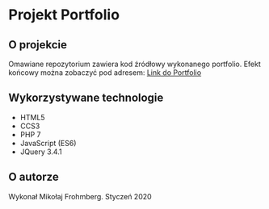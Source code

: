 # Projekt Portfolio
## O projekcie
Omawiane repozytorium zawiera kod źródłowy wykonanego portfolio.
Efekt końcowy można zobaczyć pod adresem: [Link do Portfolio](https://www.portfolioxyz.pl)
## Wykorzystywane technologie
- HTML5
- CCS3
- PHP 7
- JavaScript (ES6)
- JQuery 3.4.1
## O autorze
Wykonał Mikołaj Frohmberg. Styczeń 2020
